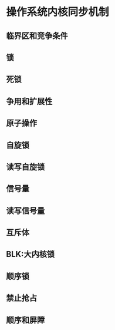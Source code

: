 # 操作系统内核同步机制

## 临界区和竞争条件

## 锁

## 死锁

## 争用和扩展性

## 原子操作

## 自旋锁

## 读写自旋锁

## 信号量

## 读写信号量 

## 互斥体

## BLK:大内核锁

## 顺序锁

## 禁止抢占

## 顺序和屏障